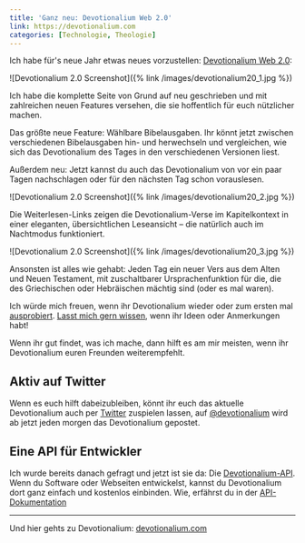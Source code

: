 ```yaml
---
title: 'Ganz neu: Devotionalium Web 2.0'
link: https://devotionalium.com
categories: [Technologie, Theologie]
---
```


Ich habe für's neue Jahr etwas neues vorzustellen: [Devotionalium Web 2.0](https://devotionalium.com):

![Devotionalium 2.0 Screenshot]({% link /images/devotionalium20_1.jpg %})

Ich habe die komplette Seite von Grund auf neu geschrieben und mit zahlreichen neuen Features versehen, die sie hoffentlich für euch nützlicher machen.

Das größte neue Feature: Wählbare Bibelausgaben. Ihr könnt jetzt zwischen verschiedenen Bibelausgaben hin- und herwechseln und vergleichen, wie sich das Devotionalium des Tages in den verschiedenen Versionen liest.

Außerdem neu: Jetzt kannst du auch das Devotionalium von vor ein paar Tagen nachschlagen oder für den nächsten Tag schon vorauslesen.

![Devotionalium 2.0 Screenshot]({% link /images/devotionalium20_2.jpg %})

Die Weiterlesen-Links zeigen die Devotionalium-Verse im Kapitelkontext in einer eleganten, übersichtlichen Leseansicht – die natürlich auch im Nachtmodus funktioniert.

![Devotionalium 2.0 Screenshot]({% link /images/devotionalium20_3.jpg %})

Ansonsten ist alles wie gehabt: Jeden Tag ein neuer Vers aus dem Alten und Neuen Testament, mit zuschaltbarer Ursprachenfunktion für die, die des Griechischen oder Hebräischen mächtig sind (oder es mal waren).

Ich würde mich freuen, wenn ihr Devotionalium wieder oder zum ersten mal [ausprobiert](https://devotionalium.com). [Lasst mich gern wissen](mailto:hi@devotionalium.com), wenn ihr Ideen oder Anmerkungen habt!

Wenn ihr gut findet, was ich mache, dann hilft es am mir meisten, wenn ihr Devotionalium euren Freunden weiterempfehlt.

## Aktiv auf Twitter

Wenn es euch hilft dabeizubleiben, könnt ihr euch das aktuelle Devotionalium auch per [Twitter](https://twitter.com/devotionalium) zuspielen lassen, auf [@devotionalium](https://twitter.com/devotionalium) wird ab jetzt jeden morgen das Devotionalium gepostet.

## Eine API für Entwickler

Ich wurde bereits danach gefragt und jetzt ist sie da: Die [Devotionalium-API](https://devotionalium.com/api). Wenn du Software oder Webseiten entwickelst, kannst du Devotionalium dort ganz einfach und kostenlos einbinden. Wie, erfährst du in der [API-Dokumentation](https://devotionalium.com/api/docs)

-----

Und hier gehts zu Devotionalium: [devotionalium.com](https://devotionalium.com)